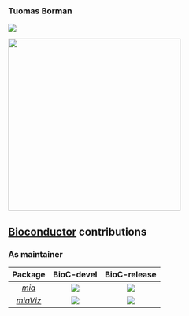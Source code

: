 ### Tuomas Borman 
<a href="https://www.linkedin.com/in/tuomasborman/"> <img src="https://img.shields.io/badge/linkedin-%230077B5.svg?&style=for-the-badge&logo=linkedin&logoColor=white" />

<a href="#"><img src="https://github-readme-stats.vercel.app/api?username=TuomasBorman&show_icons=true&count_private=true&theme=default" width="350"></a>


## [Bioconductor](https://bioconductor.org) contributions

### As maintainer

| Package | BioC-devel | BioC-release |
|:----------------:|:----------------:|:----------------:|
| [_mia_](https://github.com/microbiome/mia) | [![](https://bioconductor.org/shields/build/devel/bioc/mia.svg)](http://bioconductor.org/checkResults/devel/bioc-LATEST/mia) |[![](http://bioconductor.org/shields/build/release/bioc/mia.svg)](http://bioconductor.org/checkResults/release/bioc-LATEST/mia) |
| [_miaViz_](https://github.com/microbiome/miaViz) | [![](https://bioconductor.org/shields/build/devel/bioc/miaViz.svg)](http://bioconductor.org/checkResults/devel/bioc-LATEST/miaViz) |[![](http://bioconductor.org/shields/build/release/bioc/miaViz.svg)](http://bioconductor.org/checkResults/release/bioc-LATEST/miaViz) |

<!--
**TuomasBorman/TuomasBorman** is a ✨ _special_ ✨ repository because its `README.md` (this file) appears on your GitHub profile.

Here are some ideas to get you started:

- 🔭 I’m currently working on ...
- 🌱 I’m currently learning ...
- 👯 I’m looking to collaborate on ...
- 🤔 I’m looking for help with ...
- 💬 Ask me about ...
- 📫 How to reach me: ...
- 😄 Pronouns: ...
- ⚡ Fun fact: ...
-->
